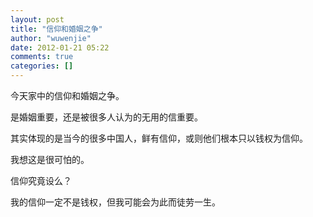 ```yaml
---
layout: post
title: "信仰和婚姻之争"
author: "wuwenjie"
date: 2012-01-21 05:22
comments: true
categories: []
---
```

今天家中的信仰和婚姻之争。

是婚姻重要，还是被很多人认为的无用的信重要。

其实体现的是当今的很多中国人，鲜有信仰，或则他们根本只以钱权为信仰。

我想这是很可怕的。

信仰究竟设么？

我的信仰一定不是钱权，但我可能会为此而徒劳一生。
